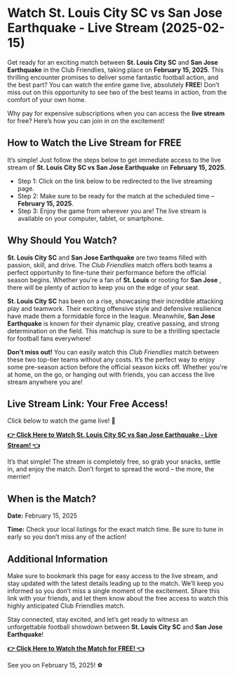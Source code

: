 # Watch St. Louis City SC vs San Jose Earthquake - Live Stream (2025-02-15)

Get ready for an exciting match between **St. Louis City SC** and **San Jose Earthquake** in the Club Friendlies, taking place on **February 15, 2025**. This thrilling encounter promises to deliver some fantastic football action, and the best part? You can watch the entire game live, absolutely **FREE**! Don’t miss out on this opportunity to see two of the best teams in action, from the comfort of your own home.

Why pay for expensive subscriptions when you can access the **live stream** for free? Here’s how you can join in on the excitement!

## How to Watch the Live Stream for FREE

It’s simple! Just follow the steps below to get immediate access to the live stream of **St. Louis City SC vs San Jose Earthquake** on **February 15, 2025**.

- Step 1: Click on the link below to be redirected to the live streaming page.
- Step 2: Make sure to be ready for the match at the scheduled time – **February 15, 2025**.
- Step 3: Enjoy the game from wherever you are! The live stream is available on your computer, tablet, or smartphone.

## Why Should You Watch?

**St. Louis City SC** and **San Jose Earthquake** are two teams filled with passion, skill, and drive. The _Club Friendlies_ match offers both teams a perfect opportunity to fine-tune their performance before the official season begins. Whether you're a fan of **St. Louis** or rooting for **San Jose** , there will be plenty of action to keep you on the edge of your seat.

**St. Louis City SC** has been on a rise, showcasing their incredible attacking play and teamwork. Their exciting offensive style and defensive resilience have made them a formidable force in the league. Meanwhile, **San Jose Earthquake** is known for their dynamic play, creative passing, and strong determination on the field. This matchup is sure to be a thrilling spectacle for football fans everywhere!

**Don’t miss out!** You can easily watch this _Club Friendlies_ match between these two top-tier teams without any costs. It’s the perfect way to enjoy some pre-season action before the official season kicks off. Whether you're at home, on the go, or hanging out with friends, you can access the live stream anywhere you are!

## Live Stream Link: Your Free Access!

Click below to watch the game live! 🎉

[**👉 Click Here to Watch St. Louis City SC vs San Jose Earthquake - Live Stream! 👈**](https://tinyurl.com/livestreamfreeo?st=St.+Louis+City+SC+vs+San+Jose+Earthquake&si=ghc)

It’s that simple! The stream is completely free, so grab your snacks, settle in, and enjoy the match. Don’t forget to spread the word – the more, the merrier!

## When is the Match?

**Date:** February 15, 2025

**Time:** Check your local listings for the exact match time. Be sure to tune in early so you don’t miss any of the action!

## Additional Information

Make sure to bookmark this page for easy access to the live stream, and stay updated with the latest details leading up to the match. We’ll keep you informed so you don’t miss a single moment of the excitement. Share this link with your friends, and let them know about the free access to watch this highly anticipated Club Friendlies match.

Stay connected, stay excited, and let’s get ready to witness an unforgettable football showdown between **St. Louis City SC** and **San Jose Earthquake**!

[**👉 Click Here to Watch the Match for FREE! 👈**](https://tinyurl.com/livestreamfreeo?st=St.+Louis+City+SC+vs+San+Jose+Earthquake&si=ghc)

See you on February 15, 2025! ⚽
